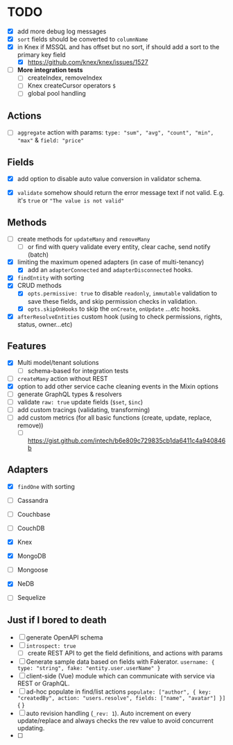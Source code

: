 # TODO

- [x] add more debug log messages
- [x] `sort` fields should be converted to `columnName`
- [x] in Knex if MSSQL and has offset but no sort, if should add a sort to the primary key field
  - [x] https://github.com/knex/knex/issues/1527

- [ ] **More integration tests**
  - [ ] createIndex, removeIndex
  - [ ] Knex createCursor operators `$`
  - [ ] global pool handling

## Actions
- [ ] `aggregate` action with params: `type: "sum", "avg", "count", "min", "max"` & `field: "price"`

## Fields
- [x] add option to disable auto value conversion in validator schema.
- [x] `validate` somehow should return the error message text if not valid. E.g. it's `true` or `"The value is not valid"`


## Methods
- [ ] create methods for `updateMany` and `removeMany`
  - [ ] or find with query validate every entity, clear cache, send notify (batch)
- [x] limiting the maximum opened adapters (in case of multi-tenancy)
  - [x] add an `adapterConnected` and `adapterDisconnected` hooks.
- [x] `findEntity` with sorting
- [x] CRUD methods 
  - [x] `opts.permissive: true` to disable `readonly`, `immutable` validation to save these fields, and skip permission checks in validation.
  - [x] `opts.skipOnHooks` to skip the `onCreate`, `onUpdate` ...etc hooks.
- [x] `afterResolveEntities` custom hook (using to check permissions, rights, status, owner...etc)

## Features
- [x] Multi model/tenant solutions
    - [ ] schema-based for integration tests
- [ ] `createMany` action without REST
- [x] option to add other service cache cleaning events in the Mixin options
- [ ] generate GraphQL types & resolvers
- [ ] validate `raw: true` update fields (`$set`, `$inc`)
- [ ] add custom tracings (validating, transforming)
- [ ] add custom metrics (for all basic functions (create, update, replace, remove))
  - [ ] https://gist.github.com/intech/b6e809c729835cb1da6411c4a940846b

## Adapters
- [x] `findOne` with sorting

- [ ] Cassandra
- [ ] Couchbase
- [ ] CouchDB
- [x] Knex
- [x] MongoDB
- [ ] Mongoose
- [x] NeDB
- [ ] Sequelize



## Just if I bored to death
- [ ] generate OpenAPI schema
- [ ] `introspect: true`
  - [ ] create REST API to get the field definitions, and actions with params
- [ ] Generate sample data based on fields with Fakerator. `username: { type: "string", fake: "entity.user.userName" }`
- [ ] client-side (Vue) module which can communicate with service via REST or GraphQL.
- [ ] ad-hoc populate in find/list actions `populate: ["author", { key: "createdBy", action: "users.resolve", fields: ["name", "avatar"] }]` { }
- [ ] auto revision handling (`_rev: 1`). Auto increment on every update/replace and always checks the rev value to avoid concurrent updating.
- [ ] 

